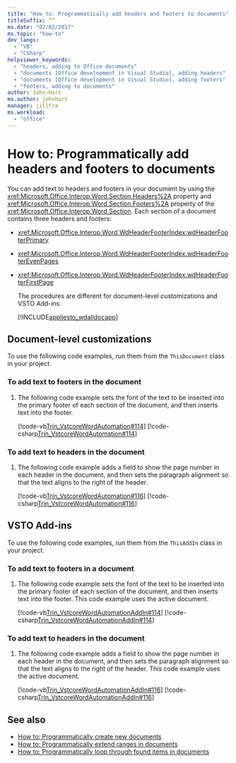 ```yaml
---
title: "How to: Programmatically add headers and footers to documents"
titleSuffix: “”
ms.date: "02/02/2017"
ms.topic: "how-to"
dev_langs:
  - "VB"
  - "CSharp"
helpviewer_keywords:
  - "headers, adding to Office documents"
  - "documents [Office development in Visual Studio], adding headers"
  - "documents [Office development in Visual Studio], adding footers"
  - "footers, adding to documents"
author: John-Hart
ms.author: johnhart
manager: jillfra
ms.workload:
  - "office"
---
```

# How to: Programmatically add headers and footers to documents
  You can add text to headers and footers in your document by using the <xref:Microsoft.Office.Interop.Word.Section.Headers%2A> property and <xref:Microsoft.Office.Interop.Word.Section.Footers%2A> property of the <xref:Microsoft.Office.Interop.Word.Section>. Each section of a document contains three headers and footers:

- <xref:Microsoft.Office.Interop.Word.WdHeaderFooterIndex.wdHeaderFooterPrimary>

- <xref:Microsoft.Office.Interop.Word.WdHeaderFooterIndex.wdHeaderFooterEvenPages>

- <xref:Microsoft.Office.Interop.Word.WdHeaderFooterIndex.wdHeaderFooterFirstPage>

  The procedures are different for document-level customizations and VSTO Add-ins.

  [!INCLUDE[appliesto_wdalldocapp](../vsto/includes/appliesto-wdalldocapp-md.md)]

## Document-level customizations
 To use the following code examples, run them from the `ThisDocument` class in your project.

### To add text to footers in the document

1. The following code example sets the font of the text to be inserted into the primary footer of each section of the document, and then inserts text into the footer.

     [!code-vb[Trin_VstcoreWordAutomation#114](../vsto/codesnippet/VisualBasic/Trin_VstcoreWordAutomationVB/ThisDocument.vb#114)]
     [!code-csharp[Trin_VstcoreWordAutomation#114](../vsto/codesnippet/CSharp/Trin_VstcoreWordAutomationCS/ThisDocument.cs#114)]

### To add text to headers in the document

1. The following code example adds a field to show the page number in each header in the document, and then sets the paragraph alignment so that the text aligns to the right of the header.

     [!code-vb[Trin_VstcoreWordAutomation#116](../vsto/codesnippet/VisualBasic/Trin_VstcoreWordAutomationVB/ThisDocument.vb#116)]
     [!code-csharp[Trin_VstcoreWordAutomation#116](../vsto/codesnippet/CSharp/Trin_VstcoreWordAutomationCS/ThisDocument.cs#116)]

## VSTO Add-ins
 To use the following code examples, run them from the `ThisAddIn` class in your project.

### To add text to footers in a document

1. The following code example sets the font of the text to be inserted into the primary footer of each section of the document, and then inserts text into the footer. This code example uses the active document.

     [!code-vb[Trin_VstcoreWordAutomationAddIn#114](../vsto/codesnippet/VisualBasic/Trin_VstcoreWordAutomationAddIn/ThisAddIn.vb#114)]
     [!code-csharp[Trin_VstcoreWordAutomationAddIn#114](../vsto/codesnippet/CSharp/Trin_VstcoreWordAutomationAddIn/ThisAddIn.cs#114)]

### To add text to headers in the document

1. The following code example adds a field to show the page number in each header in the document, and then sets the paragraph alignment so that the text aligns to the right of the header. This code example uses the active document.

     [!code-vb[Trin_VstcoreWordAutomationAddIn#116](../vsto/codesnippet/VisualBasic/Trin_VstcoreWordAutomationAddIn/ThisAddIn.vb#116)]
     [!code-csharp[Trin_VstcoreWordAutomationAddIn#116](../vsto/codesnippet/CSharp/Trin_VstcoreWordAutomationAddIn/ThisAddIn.cs#116)]

## See also
- [How to: Programmatically create new documents](../vsto/how-to-programmatically-create-new-documents.md)
- [How to: Programmatically extend ranges in documents](../vsto/how-to-programmatically-extend-ranges-in-documents.md)
- [How to: Programmatically loop through found items in documents](../vsto/how-to-programmatically-loop-through-found-items-in-documents.md)
